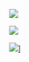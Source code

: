 ![](https://github-readme-stats.vercel.app/api?username=Berke-Ates&count_private=true&show_icons=true&theme=onedark)

![](https://github-readme-stats.vercel.app/api/top-langs/?username=Berke-Ates&count_private=true&langs_count=20&theme=onedark)

![](https://streak-stats.demolab.com/?user=Berke-Ates&theme=onedark)]
